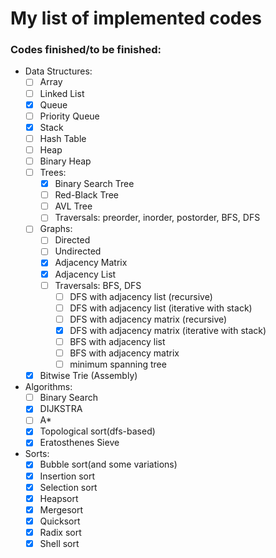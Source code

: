 # My list of implemented codes 

### Codes finished/to be finished:
- Data Structures:
    - [ ] Array
    - [ ] Linked List
    - [x] Queue
    - [ ] Priority Queue    
    - [x] Stack
    - [ ] Hash Table
    - [ ] Heap
    - [ ] Binary Heap
    - [ ] Trees:
        - [x] Binary Search Tree
        - [ ] Red-Black Tree
        - [ ] AVL Tree
        - [ ] Traversals: preorder, inorder, postorder, BFS, DFS
    
    - [ ] Graphs:
        - [ ] Directed
        - [ ] Undirected
        - [x] Adjacency Matrix
        - [x] Adjacency List
        - [ ] Traversals: BFS, DFS
            - [ ] DFS with adjacency list (recursive)
            - [ ] DFS with adjacency list (iterative with stack)
            - [ ] DFS with adjacency matrix (recursive)
            - [x] DFS with adjacency matrix (iterative with stack)
            - [ ] BFS with adjacency list
            - [ ] BFS with adjacency matrix
            - [ ] minimum spanning tree
        
    - [x] Bitwise Trie (Assembly)
 
- Algorithms:
    - [ ] Binary Search
    - [x] DIJKSTRA
    - [ ] A*
    - [x] Topological sort(dfs-based)
    - [x] Eratosthenes Sieve
    
- Sorts:
    - [x] Bubble sort(and some variations)
    - [x] Insertion sort
    - [x] Selection sort
    - [x] Heapsort
    - [x] Mergesort
    - [x] Quicksort
    - [x] Radix sort
    - [x] Shell sort